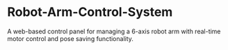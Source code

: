 # Robot-Arm-Control-System
A web-based control panel for managing a 6-axis robot arm with real-time motor control and pose saving functionality.
